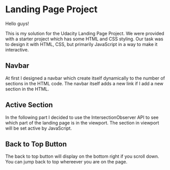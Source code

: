 # Landing Page Project

Hello guys!

This is my solution for the Udacity Landing Page Project. We were provided with a starter project which has some HTML and CSS styling. Our task was to design it with HTML, CSS, but primarily JavaScript in a way to make it interactive.

## Navbar

At first I designed a navbar which create itself dynamically to the number of sections in the HTML code. 
The navbar itself adds a new link if I add a new section in the HTML.

## Active Section

In the following part I decided to use the IntersectionObserver API to see which part of the landing page is in the viewport. The section in viewport will be set active by JavaScript.

## Back to Top Button

The back to top button will display on the bottom right if you scroll down. You can jump back to top whereever you are on the page.


